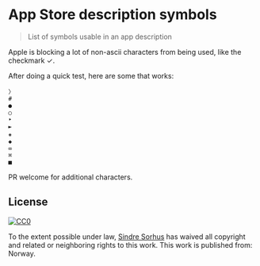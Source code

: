 # App Store description symbols

> List of symbols usable in an app description

Apple is blocking a lot of non-ascii characters from being used, like the checkmark ✓.

After doing a quick test, here are some that works:

```
〉
#
●
○
‣
►
⁕
◆
∞
⌘
■
```

PR welcome for additional characters.


## License

[![CC0](http://i.creativecommons.org/p/zero/1.0/88x31.png)](http://creativecommons.org/publicdomain/zero/1.0/)

To the extent possible under law, [Sindre Sorhus](http://sindresorhus.com) has waived all copyright and related or neighboring rights to this work. This work is published from: Norway.
